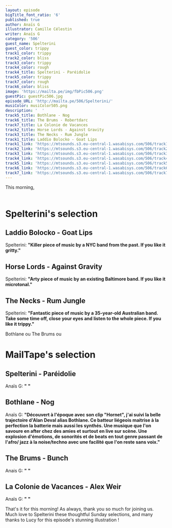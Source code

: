 ```yaml
---
layout: episode
bigTitle_font_ratio: '6'
published: true
author: Anaïs G
illustrator: Camille Célestin
writer: Anaïs G
category: '506'
guest_name: Spelterini
guest_color: trippy
track1_color: trippy
track2_color: bliss
track3_color: trippy
track4_color: rough
track4_title: Spelterini - Paréidolie
track5_color: trippy
track7_color: rough
track6_color: bliss
image: 'https://mailta.pe/img/fbPic506.png'
guestPic: guestPic506.jpg
episode_URL: 'http://mailta.pe/506/Spelterini/'
musiColor: musiColor505.png
description: '  '
track5_title: Bothlane - Nog
track6_title: The Brums - Robertdarc
track7_title: La Colonie de Vacances
track2_title: Horse Lords - Against Gravity
track3_title: The Necks - Rum Jungle
track1_title: Laddio Bolocko - Goat Lips
track1_link: 'https://mtsounds.s3.eu-central-1.wasabisys.com/506/track1.mp3'
track2_link: 'https://mtsounds.s3.eu-central-1.wasabisys.com/506/track2.mp3'
track3_link: 'https://mtsounds.s3.eu-central-1.wasabisys.com/506/track3.mp3'
track4_link: 'https://mtsounds.s3.eu-central-1.wasabisys.com/506/track4.mp3'
track5_link: 'https://mtsounds.s3.eu-central-1.wasabisys.com/506/track5.mp3'
track6_link: 'https://mtsounds.s3.eu-central-1.wasabisys.com/506/track6.mp3'
track7_link: 'https://mtsounds.s3.eu-central-1.wasabisys.com/506/track7.mp3'
---
```

<p id="introduction"> This morning, 
<br><br>
  
</p>

# Spelterini's selection

## Laddio Bolocko - Goat Lips
Spelterini: **"**Killer piece of music by a NYC band from the past. If you like it gritty.**"**

## Horse Lords - Against Gravity
Spelterini: **"**Arty piece of music by an existing Baltimore band. If you like it microtonal.**"**

## The Necks - Rum Jungle 
Spelterini: **"**Fantastic piece of music by a 35-year-old Australian band. Take some time off, close your eyes and listen to the whole piece. If you like it trippy.**"**

Bothlane ou The Brums ou 
# MailTape's selection

## Spelterini - Paréidolie
Anaïs G: **"** **"**

## Bothlane - Nog 
Anaïs G: **"**Découvert à l'époque avec son clip "Hornet", j'ai suivi la belle trajectoire d'Alan Deval alias Bothlane. Ce batteur liégeois maitrise à la perfection la batterie mais aussi les synthés. Une musique que l'on savoure en after chez des amies et surtout en live sur scène. Une explosion d'émotions, de sonorités et de beats en tout genre passant de l'afro/ jazz à la noise/techno avec une facilité que l'on reste sans voix.**"**

## The Brums - Bunch
Anais G: **"** **"**

## La Colonie de Vacances - Alex Weir 
Anaïs G: **"** **"**

<p id="outroduction">That's it for this morning! As always, thank you so much for joining us. Much love to Spelterini these thoughtful Sunday selections, and many thanks to Lucy for this episode's stunning illustration !</p>
